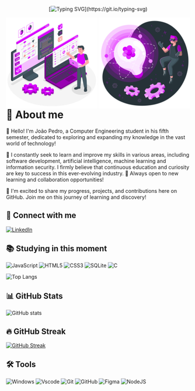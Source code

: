 <div align="center">

[![Typing SVG](https://readme-typing-svg.demolab.com?font=Fira+Code&weight=600&pause=1000&color=AD11FF&center=true&vCenter=true&random=false&width=435&lines=%F0%9F%92%9C+Welcome+to+my+GitHub%2C+feel+free!!)](https://git.io/typing-svg)
</div>

<!-- <img src="https://raw.githubusercontent.com/MicaelliMedeiros/micaellimedeiros/master/image/computer-illustration.png" alt="Computer Illustration" min-width="200px" max-width="200px" width="200px" align="right"> -->
<img src="assets\images\Innovation-amico.png" alt="Computer Illustration" min-width="250px" max-width="200px" width="250px" align="right">
<img src="assets\images\Programmer-amico.png" alt="Computer Illustration" min-width="250px" max-width="200px" width="250px" align="left">

<br><br><br><br><br><br><br><br><br><br><br><br>

<div align="left">

# 🚀 About me

👋 Hello! I'm João Pedro, a Computer Engineering student in his fifth semester, dedicated to exploring and expanding my knowledge in the vast world of technology!

🌱 I constantly seek to learn and improve my skills in various areas, including software development, artificial intelligence, machine learning and information security. I firmly believe that continuous education and curiosity are key to success in this ever-evolving industry.
💼 Always open to new learning and collaboration opportunities! 

🚀 I'm excited to share my progress, projects, and contributions here on GitHub. Join me on this journey of learning and discovery! 

## 👋 Connect with me
[![LinkedIn](https://img.shields.io/badge/LinkedIn-0077B5?style=for-the-badge&logo=linkedin&logoColor=white)](https://www.linkedin.com/in/joão-pedro-labussiere-frança-550937282/) 

## 📚 Studying in this moment
![JavaScript](https://img.shields.io/badge/JavaScript-F7DF1E?style=for-the-badge&logo=javascript&logoColor=black) 
![HTML5](https://img.shields.io/badge/HTML5-E34F26?style=for-the-badge&logo=html5&logoColor=white) 
![CSS3](https://img.shields.io/badge/CSS3-1572B6?style=for-the-badge&logo=css3&logoColor=white) 
![SQLite](https://img.shields.io/badge/SQLite-000?style=for-the-badge&logo=sqlite&logoColor=07405E)
![C](https://img.shields.io/badge/C-00599C?style=for-the-badge&logo=c&logoColor=white)

![Top Langs](https://github-readme-stats-git-masterrstaa-rickstaa.vercel.app/api/top-langs/?username=JPLabussiereF&theme=midnight-purple&layout=compact&bg_color=000&border_color=8300ff&text_color=FFF)
## 📊 GitHub Stats

![GitHub stats](https://github-readme-stats.vercel.app/api?username=JPLabussiereF&hide_title=true&border_color=8300ff&theme=midnight-purple&show_icons=true)

## 🔥 GitHub Streak

[![GitHub Streak](https://streak-stats.demolab.com/?user=JPLabussiereF&theme=midnight-purple&background=000&border=8300ff&dates=FFF)](https://git.io/streak-stats)

## 🛠️ Tools

![Windows](https://img.shields.io/badge/Windows-000?style=for-the-badge&logo=windows&logoColor=2CA5E0)
![Vscode](https://img.shields.io/badge/Vscode-007ACC?style=for-the-badge&logo=visual-studio-code&logoColor=white) 
![Git](https://img.shields.io/badge/GIT-E44C30?style=for-the-badge&logo=git&logoColor=white) 
![GitHub](https://img.shields.io/badge/-GitHub-181717?style=for-the-badge&logo=github)
![Figma](https://img.shields.io/badge/Figma-696969?style=for-the-badge&logo=figma&logoColor=figma)
![NodeJS](https://img.shields.io/badge/node.js-6DA55F?style=for-the-badge&logo=node.js&logoColor=white)
